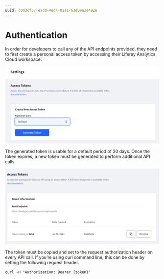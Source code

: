 ```yaml
---
uuid: c0d3cf57-eadd-4ed4-81a1-63d0ea3e492e
---
```

# Authentication

In order for developers to call any of the API endpoints provided, they need to first create a personal access token by accessing their Liferay Analytics Cloud workspace.

![](authentication/images/01.png)

The generated token is usable for a default period of 30 days. Once the token expires, a new token must be generated to perform additional API calls.

![](authentication/images/02.png)

The token must be copied and set to the request authorization header on every API call. If you’re using curl command line, this can be done by setting the following request header.

```
curl -H "Authorization: Bearer {token}"
```
